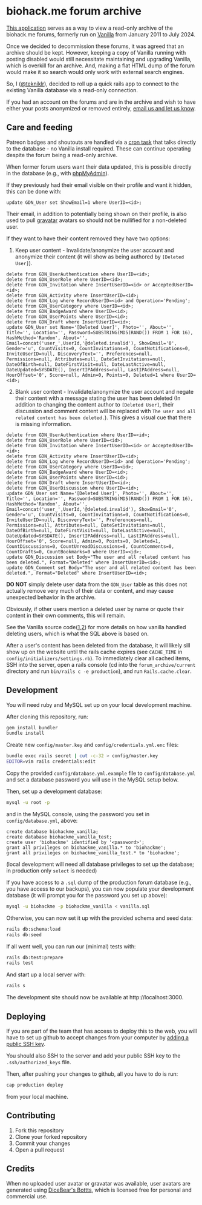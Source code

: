 # biohack.me forum archive

[This application](https://forum.biohack.me) serves as a way to view a read-only archive of the biohack.me forums, formerly run on [Vanilla](https://open.vanillaforums.com/) from January 2011 to July 2024.

Once we decided to decommission these forums, it was agreed that an archive should be kept. However, keeping a copy of Vanilla running with posting disabled would still necessitate maintaining and upgrading Vanilla, which is overkill for an archive. And, making a flat HTML dump of the forum would make it so search would only work with external search engines.

So, I ([@tekniklr](https://github.com/tekniklr/)), decided to roll up a quick rails app to connect to the existing Vanilla database via a read-only connection.

If you had an account on the forums and are in the archive and wish to have either your posts anonymized or removed entirely, [email us and let us know](mailto:websiteadmins@biohack.me).


## Care and feeding

Patreon badges and shoutouts are handled via a [cron task](https://github.com/biohack-me/Patreon-patron-sync) that talks directly to the database - no Vanilla install required. These can continue operating despite the forum being a read-only archive.

When former forum users want their data updated, this is possible directly in the database (e.g., with [phpMyAdmin](https://www.phpmyadmin.net/)).

If they previously had their email visible on their profile and want it hidden, this can be done with:
```mysql
update GDN_User set ShowEmail=1 where UserID=<id>;
```
Their email, in addition to potentially being shown on their profile, is also used to pull [gravatar](https://gravatar.com/) avatars so should not be nullified for a non-deleted user.

If they want to have their content removed they have two options:
1. Keep user content - Invalidate/anonymize the user account and anonymize their content (it will show as being authored by `[Deleted User]`).
```mysql
delete from GDN_UserAuthentication where UserID=<id>;
delete from GDN_UserRole where UserID=<id>;
delete from GDN_Invitation where InsertUserID=<id> or AcceptedUserID=<id>;
delete from GDN_Activity where InsertUserID=<id>;
delete from GDN_Log where RecordUserID=<id> and Operation='Pending';
delete from GDN_UserCategory where UserID=<id>;
delete from GDN_BadgeAward where UserID=<id>;
delete from GDN_UserPoints where UserID=<id>;
delete from GDN_Draft where InsertUserID=<id>;
update GDN_User set Name='[Deleted User]', Photo='', About='', Title='', Location='', Password=SUBSTRING(MD5(RAND()) FROM 1 FOR 16), HashMethod='Random', About='', Email=concat('user_',UserId,'@deleted.invalid'), ShowEmail='0', Gender='u', CountVisits=0, CountInvitations=0, CountNotifications=0, InviteUserID=null, DiscoveryText='', Preferences=null, Permissions=null, Attributes=null, DateSetInvitations=null, DateOfBirth=null, DateFirstVisit=null, DateLastActive=null, DateUpdated=SYSDATE(), InsertIPAddress=null, LastIPAddress=null, HourOffset='0', Score=null, Admin=0, Points=0, Deleted=1 where UserID=<id>;
```
2. Blank user content - Invalidate/anonymize the user account and negate their content with a message stating the user has been deleted (In addition to changing the content author to `[Deleted User]`, their discussion and comment content will be replaced with `The user and all related content has been deleted.`). This gives a visual cue that there is missing information.
```mysql
delete from GDN_UserAuthentication where UserID=<id>;
delete from GDN_UserRole where UserID=<id>;
delete from GDN_Invitation where InsertUserID=<id> or AcceptedUserID=<id>;
delete from GDN_Activity where InsertUserID=<id>;
delete from GDN_Log where RecordUserID=<id> and Operation='Pending';
delete from GDN_UserCategory where UserID=<id>;
delete from GDN_BadgeAward where UserID=<id>;
delete from GDN_UserPoints where UserID=<id>;
delete from GDN_Draft where InsertUserID=<id>;
delete from GDN_UserDiscussion where UserID=<id>;
update GDN_User set Name='[Deleted User]', Photo='', About='', Title='', Location='', Password=SUBSTRING(MD5(RAND()) FROM 1 FOR 16), HashMethod='Random', About='', Email=concat('user_',UserId,'@deleted.invalid'), ShowEmail='0', Gender='u', CountVisits=0, CountInvitations=0, CountNotifications=0, InviteUserID=null, DiscoveryText='', Preferences=null, Permissions=null, Attributes=null, DateSetInvitations=null, DateOfBirth=null, DateFirstVisit=null, DateLastActive=null, DateUpdated=SYSDATE(), InsertIPAddress=null, LastIPAddress=null, HourOffset='0', Score=null, Admin=0, Points=0, Deleted=1, CountDiscussions=0, CountUnreadDiscussions=0, CountComments=0, CountDrafts=0, CountBookmarks=0 where UserID=<id>;
update GDN_Discussion set Body="The user and all related content has been deleted.", Format="Deleted" where InsertUserID=<id>;
update GDN_Comment set Body="The user and all related content has been deleted.", Format="Deleted" where InsertUserID=<id>;
```
**DO NOT** simply delete user data from the `GDN_User` table as this does not actually remove very much of their data or content, and may cause unexpected behavior in the archive.

Obviously, if other users mention a deleted user by name or quote their content in their own comments, this will remain.

See the Vanilla source code([1](https://github.com/vanilla/vanilla/blob/2a966a61d9acd6dfdfc78510b4f2387b36756649/applications/dashboard/models/class.usermodel.php#L5325-L5464),[2](https://github.com/vanilla/vanilla/blob/2a966a61d9acd6dfdfc78510b4f2387b36756649/applications/vanilla/settings/class.hooks.php#L128-L256)) for more details on how vanilla handled deleting users, which is what the SQL above is based on.

After a user's content has been deleted from the database, it will likely sill show up on the website until the rails cache expires (see `CACHE_TIME` in `config/initializers/settings.rb`). To immediately clear all cached items, SSH into the server, open a rails console (cd into the `forum_archive/current` directory and run `bin/rails c -e production`), and run `Rails.cache.clear`.


## Development

You will need ruby and MySQL set up on your local development machine.

After cloning this repository, run:
```bash
gem install bundler
bundle install
```

Create new `config/master.key` and `config/credentials.yml.enc` files:
```bash
bundle exec rails secret | cut -c-32 > config/master.key
EDITOR=vim rails credentials:edit
```

Copy the provided `config/database.yml.example` file to `config/database.yml` and set a database password you will use in the MySQL setup below.

Then, set up a development database:
```bash
mysql -u root -p
```
and in the MySQL console, using the password you set in `config/database.yml`, above:
```mysql
create database biohackme_vanilla;
create database biohackme_vanilla_test;
create user 'biohackme' identified by '<password>';
grant all privileges on biohackme_vanilla.* to 'biohackme';
grant all privileges on biohackme_vanilla_test.* to 'biohackme';
```
(local development will need all database privileges to set up the database; in production only `select` is needed)

If you have access to a `.sql` dump of the production forum database (e.g., you have access to our backups), you can now populate your development database (it will prompt you for the password you set up above):
```bash
mysql -u biohackme -p biohackme_vanilla < vanilla.sql
```
Otherwise, you can now set it up with the provided schema and seed data:
```bash
rails db:schema:load
rails db:seed
```

If all went well, you can run our (minimal) tests with:
```bash
rails db:test:prepare
rails test
```
And start up a local server with:
```bash
rails s
```
The development site should now be available at http://localhost:3000.


## Deploying

If you are part of the team that has access to deploy this to the web, you will have to set up github to accept changes from your computer by [adding a public SSH key](https://github.com/settings/keys).

You should also SSH to the server and add your public SSH key to the `.ssh/authorized_keys` file.

Then, after pushing your changes to github, all you have to do is run:
```bash
cap production deploy
```
from your local machine.


## Contributing

1. Fork this repository
2. Clone your forked repository
3. Commit your changes
4. Open a pull request


## Credits

When no uploaded user avatar or gravatar was available, user avatars are generated using [DiceBear's Bottts](https://www.dicebear.com/styles/bottts/), which is licensed free for personal and commercial use.